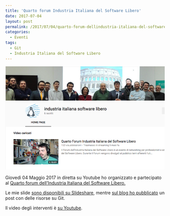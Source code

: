 ```yaml
---
title: 'Quarto forum Industria Italiana del Software Libero'
date: 2017-07-04
layout: post
permalink: /2017/07/04/quarto-forum-dellindustria-italiana-del-software-libero/
categories:
  - Eventi
tags:
  - Git
  - Industria Italiana del Software Libero
---
```


![Quarto Forum](https://raw.githubusercontent.com/marcofromsicily/blog/master/images/quartoforum.jpg)


Giovedì 04 Maggio 2017 in diretta su Youtube ho organizzato e partecipato al <a href="http://www.industriasoftwarelibero.it/resoconto-quarto-forum-dellindustria-italiana-del-software-libero-forumiisl/" target="_blank" rel="noopener">Quarto forum dell&#8217;Industria Italiana del Software Libero.</a>

Le mie slide <a href="https://www.slideshare.net/marcofromsicily/git-75668611" target="_blank" rel="noopener">sono disponibili su Slideshare</a>, mentre <a href="http://www.marcolombardo.com/blog/open/source/2017/08/01/risorse-git.html" target="_blank" rel="noopener">sul blog ho pubblicato</a> un post con delle risorse su Git.

Il video degli interventi è [su Youtube](https://www.youtube.com/watch?v=KfybYgEhG88).



&nbsp;
